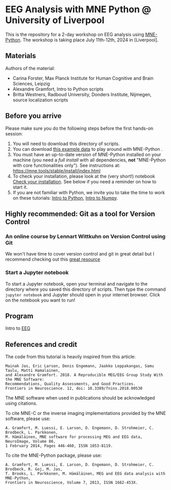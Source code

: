 # EEG Analysis with MNE Python @ University of Liverpool

This is the repository for a 2-day workshop on EEG analysis using [MNE-Python](https://github.com/mne-tools/mne-python).
The workshop is taking place July 11th-12th, 2024 in [Liverpool].


## Materials

Authors of the material:

- Carina Forster, Max Planck Institute for Human Cognitive and Brain Sciences, Leipzig
- Alexandre Gramfort, Intro to Python scripts
- Britta Westners, Radboud University, Donders Institute, Nijmegen, source localization scripts
## Before you arrive

Please make sure you do the following steps before the first hands-on session:

1. You will need to download this directory of scripts.
1. You can download [this example data](https://drive.google.com/file/d/1etefiAIRG6CMBeU91Fu2CTqM5KT9Ng_Z/view?usp=sharing) to play around with MNE-Python .
1. You must have an up-to-date version of MNE-Python installed on your machine (you need a *full install* with all dependencies, **not** "MNE-Python with core functionalities only"). See instructions at: https://mne.tools/stable/install/index.html
1. To check your installation, please look at the (very short!) notebook [Check your installation](Installation_check.ipynb). See below if you need a reminder on how to start it.
1. If you are not familiar with Python, we invite you to take the time to work on these tutorials:
[Intro to Python](intro_to_python/0a-Intro_Python.ipynb), [Intro to Numpy](intro_to_python/0b-Intro_Numpy.ipynb).

## Highly recommended: Git as a tool for Version Control
### An online course by Lennart Wittkuhn on Version Control using Git
We won't have time to cover version control and git in great detail but I recommend checking out this [great resource](https://lennartwittkuhn.com/version-control-course-mpib-2024/)


### Start a Jupyter notebook

To start a Jupyter notebook, open your terminal and navigate to the directory where you saved this directory of scripts.
Then type the command `jupyter notebook` and Jupyter should open in your internet browser.
Click on the notebook you want to run!

## Program

Intro to [EEG](https://docs.google.com/presentation/d/1rzpTC_sevdU2HvpLugRJqtd6uTertPP9ILGmGP8DCr8/edit?usp=sharing)

## References and credit

The code from this tutorial is heavily inspired from this article:

	Mainak Jas, Eric Larson, Denis Engemann, Jaakko Leppakangas, Samu Taulu, Matti Hamalainen,
	and Alexandre Gramfort. 2018. A Reproducible MEG/EEG Group Study With the MNE Software:
	Recommendations, Quality Assessments, and Good Practices.
	Frontiers in Neuroscience. 12, doi: 10.3389/fnins.2018.00530

The MNE software when used in publications should be acknowledged using citations.

To cite MNE-C or the inverse imaging implementations provided by the MNE software, please use:

	A. Gramfort, M. Luessi, E. Larson, D. Engemann, D. Strohmeier, C. Brodbeck, L. Parkkonen,
	M. Hämäläinen, MNE software for processing MEG and EEG data, NeuroImage, Volume 86,
	1 February 2014, Pages 446-460, ISSN 1053-8119.

To cite the MNE-Python package, please use:

	A. Gramfort, M. Luessi, E. Larson, D. Engemann, D. Strohmeier, C. Brodbeck, R. Goj, M. Jas,
	T. Brooks, L. Parkkonen, M. Hämäläinen, MEG and EEG data analysis with MNE-Python,
	Frontiers in Neuroscience, Volume 7, 2013, ISSN 1662-453X.
